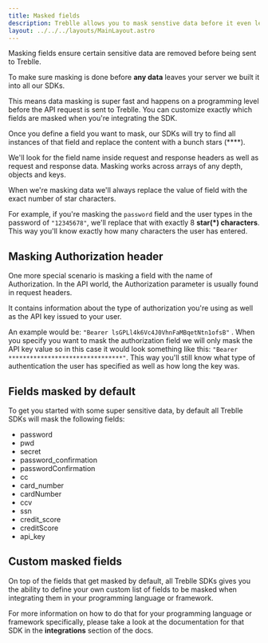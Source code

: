 ```yaml
---
title: Masked fields
description: Treblle allows you to mask senstive data before it even leaves your server
layout: ../../../layouts/MainLayout.astro
---
```


Masking fields ensure certain sensitive data are removed before being sent to Treblle.

To make sure masking is done before **any data** leaves your server we built it into all our SDKs.

This means data masking is super fast and happens on a programming level before the API request is sent to Treblle. You can customize exactly which fields are masked when you're integrating the SDK.

Once you define a field you want to mask, our SDKs will try to find all instances of that field and replace the content with a bunch stars (\*\*\*\*).

We'll look for the field name inside request and response headers as well as request and response data. Masking works across arrays of any depth, objects and keys.

When we're masking data we'll always replace the value of field with the exact number of star characters.

For example, if you're masking the `password` field and the user types in the password of `"12345678"`, we'll replace that with exactly 8 **star(\*) characters**. This way you'll know exactly how many characters the user has entered.

## Masking Authorization header

One more special scenario is masking a field with the name of Authorization. In the API world, the Authorization parameter is usually found in request headers.

It contains information about the type of authorization you're using as well as the API key issued to your user.

An example would be: `"Bearer lsGPLl4k6Vc4J0VhnFaMBqetNtn1ofsB"` . When you specify you want to mask the authorization field we will only mask the API key value so in this case it would look something like this: `"Bearer ********************************"`. This way you'll still know what type of authentication the user has specified as well as how long the key was.

## Fields masked by default

To get you started with some super sensitive data, by default all Treblle SDKs will mask the following fields:

- password
- pwd
- secret
- password_confirmation
- passwordConfirmation
- cc
- card_number
- cardNumber
- ccv
- ssn
- credit_score
- creditScore
- api_key

## Custom masked fields

On top of the fields that get masked by default, all Treblle SDKs gives you the ability to define your own custom list of fields to be masked when integrating them in your programming language or framework.

For more information on how to do that for your programming language or framework specifically, please take a look at the documentation for that SDK in the **integrations** section of the docs.
